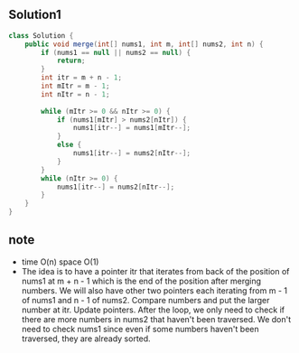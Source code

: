 ## Solution1
``` java
class Solution {
    public void merge(int[] nums1, int m, int[] nums2, int n) {
        if (nums1 == null || nums2 == null) {
            return;
        }     
        int itr = m + n - 1;
        int mItr = m - 1;
        int nItr = n - 1;
 
        while (mItr >= 0 && nItr >= 0) {
            if (nums1[mItr] > nums2[nItr]) {
                nums1[itr--] = nums1[mItr--]; 
            }
            else {
                nums1[itr--] = nums2[nItr--];
            }
        }
        while (nItr >= 0) {
            nums1[itr--] = nums2[nItr--];
        }
    }
}
```

## note
* time O(n) space O(1)
* The idea is to have a pointer itr that iterates from back of the position of nums1 at m + n - 1 which is the end of the position 
after merging numbers. We will also have other two pointers each iterating from m - 1 of nums1 and  n - 1 of nums2. Compare 
numbers and put the larger number at itr. Update pointers. After the loop, we only need to check if there are more numbers in 
nums2 that haven't been traversed. We don't need to check nums1 since even if some numbers haven't been traversed, they are 
already sorted.


